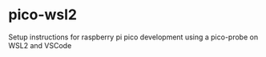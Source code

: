 # pico-wsl2
Setup instructions for raspberry pi pico development using a pico-probe on WSL2 and VSCode
